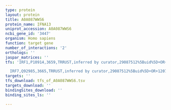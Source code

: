 ```yaml
---
type: protein
layout: protein
title: A0A087WWS6
protein_name: IFNA13
uniprot_accession: A0A087WWS6
ncbi_gene_id: '3447'
organism: Homo sapiens
function: target gene
number_of_interactions: '2'
orthologs: ''
jaspar_matrices: ''
tfs: 'IRF1,P10914,3659,TRRUST,inferred by curator,29087512%5Buid%5D+OR+12077266%5Buid%5D,Yes

  IRF7,Q92985,3665,TRRUST,inferred by curator,29087512%5Buid%5D+OR+12077266%5Buid%5D,Yes'
targets: ''
tfs_download: tfs_of_A0A087WWS6.tsv
targets_download: ''
bindingSites_download: ''
binding_sites_ls: ''

---
```

